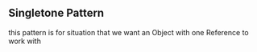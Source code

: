 ## Singletone Pattern

this pattern is for situation that we want an Object with one Reference to work with
